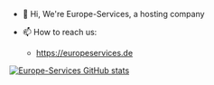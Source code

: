 - 👋 Hi, We're Europe-Services, a hosting company

- 📫 How to reach us:
   - https://europeservices.de

[![Europe-Services GitHub stats](https://github-readme-stats.vercel.app/api?username=europe-services&theme=dark)](https://github.com/anuraghazra/github-readme-stats)
